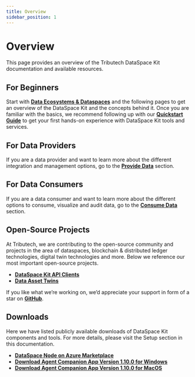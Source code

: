 ```yaml
---
title: Overview
sidebar_position: 1
---
```


# Overview
This page provides an overview of the Tributech DataSpace Kit documentation and available resources.

## For Beginners

Start with [**Data Ecosystems & Dataspaces**](./data_ecosystems_spaces) and the following pages to get an overview of the DataSpace Kit and the concepts behind it. Once you are familiar with the basics, we recommend following up with our [**Quickstart Guide**](../quickstart/overview.md) to get your first hands-on experience with DataSpace Kit tools and services.

## For Data Providers

If you are a data provider and want to learn more about the different integration and management options, go to the [**Provide Data**](../provide_data/overview.md) section.

## For Data Consumers

If you are a data consumer and want to learn more about the different options to consume, visualize and audit data, go to the [**Consume Data**](../consume_data/overview.md) section.

## Open-Source Projects

At Tributech, we are contributing to the open-source community and projects in the area of dataspaces, blockchain & distributed ledger technologies, digital twin technologies and more. Below we reference our most important open-source projects.

- [**DataSpace Kit API Clients**](https://github.com/tributech-solutions/tributech-dsk-api-clients)
- [**Data Asset Twins**](https://github.com/tributech-solutions/data-asset-twin)

If you like what we’re working on, we’d appreciate your support in form of a star on [**GitHub**](https://github.com/tributech-solutions).

## Downloads

Here we have listed publicly available downloads of DataSpace Kit components and tools. For more details, please visit the Setup section in this documentation.

- [**DataSpace Node on Azure Marketplace**](https://azuremarketplace.microsoft.com/en-us/marketplace/apps/tributechsolutionsgmbh1582568815297.8aa9010b-3dd5-43e0-a4b6-53e2ea552e4a)
- [**Download Agent Companion App Version 1.10.0 for Windows**](https://tributechioapps.blob.core.windows.net/tributech-dsk-agent-companion/dist/packages/Tributech%20Agent%20Companion%201.10.0.exe)
- [**Download Agent Companion App Version 1.10.0 for MacOS**](https://tributechioapps.blob.core.windows.net/tributech-dsk-agent-companion/dist/packages/Tributech%20Agent%20Companion-1.10.0.dmg)
